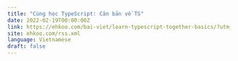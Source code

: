 ```yaml
---
title: "Cùng học TypeScript: Căn bản về TS"
date: 2022-02-19T00:00:00Z
link: https://ehkoo.com/bai-viet/learn-typescript-together-basics/?utm_medium=RSS&utm_source=news.12bit.vn
site: ehkoo.com/rss.xml
language: Vietnamese
draft: false
---
```

